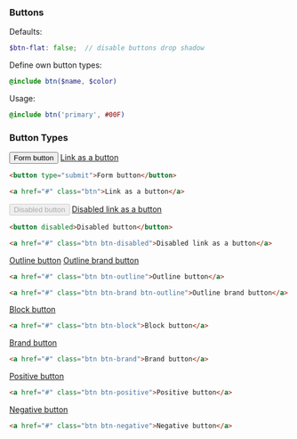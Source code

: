 ### Buttons

Defaults:

```scss
$btn-flat: false;  // disable buttons drop shadow
```

Define own button types:

```scss
@include btn($name, $color)
```

Usage:

```scss
@include btn('primary', #00F)
```

### Button Types

<div class="example">
  <button type="submit">Form button</button> <a href="#" class="btn">Link as a button</a>
</div>

```html
<button type="submit">Form button</button>

<a href="#" class="btn">Link as a button</a>
```

<div class="example">
  <button disabled>Disabled button</button> <a href="#" class="btn btn-disabled">Disabled link as a button</a>
</div>

```html
<button disabled>Disabled button</button>

<a href="#" class="btn btn-disabled">Disabled link as a button</a>
```

<div class="example">
  <a href="#" class="btn btn-outline">Outline button</a> <a href="#" class="btn btn-brand btn-outline">Outline brand button</a>
</div>

```html
<a href="#" class="btn btn-outline">Outline button</a>

<a href="#" class="btn btn-brand btn-outline">Outline brand button</a>
```

<div class="example">
  <a href="#" class="btn btn-block">Block button</a>
</div>

```html
<a href="#" class="btn btn-block">Block button</a>
```

<div class="example">
  <a href="#" class="btn btn-brand">Brand button</a>
</div>

```html
<a href="#" class="btn btn-brand">Brand button</a>
```

<div class="example">
  <a href="#" class="btn btn-positive">Positive button</a>
</div>

```html
<a href="#" class="btn btn-positive">Positive button</a>
```

<div class="example">
  <a href="#" class="btn btn-negative">Negative button</a>
</div>

```html
<a href="#" class="btn btn-negative">Negative button</a>
```
